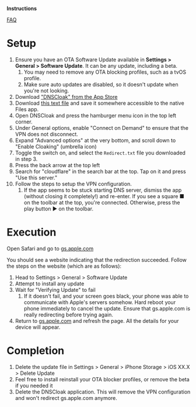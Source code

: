 **Instructions**

[FAQ](/TSS-Server-FAQ/faq)

# Setup

1. Ensure you have an OTA Software Update available in **Settings > General > Software Update**. It can be any update, including a beta.
    1. You may need to remove any OTA blocking profiles, such as a tvOS profile.
    2. Make sure auto updates are disabled, so it doesn't update when you're not looking.
2. Download ["DNSCloak" from the App Store](https://apps.apple.com/us/app/dnscloak-secure-dns-client/id1452162351)
3. Download <a href="/TSS-Server-FAQ/cloak.txt" download="Redirect.txt">this text file</a> and save it somewhere accessible to the native Files app.
4. Open DNSCloak and press the hamburger menu icon in the top left corner.
5. Under General options, enable "Connect on Demand" to ensure that the VPN does not disconnect. 
6. Expand "Advanced options" at the very bottom, and scroll down to "Enable Cloaking" (umbrella icon)
7. Toggle the switch on, and select the `Redirect.txt` file you downloaded in step 3.
8. Press the back arrow at the top left
9. Search for "cloudflare" in the search bar at the top. Tap on it and press "Use this server."
10. Follow the steps to setup the VPN configuration.
    1. If the app seems to be stuck starting DNS server, dismiss the app (without closing it completely!) and re-enter. If you see a square ■ on the toolbar at the top, you're connected. Otherwise, press the play button ▶ on the toolbar.

# Execution

Open Safari and go to [gs.apple.com](http://gs.apple.com)

You should see a website indicating that the redirection succeeded. Follow the steps on the website (which are as follows):

1. Head to Settings > General > Software Update
2. Attempt to install any update
3. Wait for "Verifying Update" to fail
    1. If it doesn't fail, and your screen goes black, your phone was able to communicate with Apple's servers somehow. Hard reboot your phone immediately to cancel the update. Ensure that gs.apple.com is really redirecting before trying again.
4. Return to [gs.apple.com](http://gs.apple.com) and refresh the page. All the details for your device will appear.

# Completion

1. Delete the update file in Settings > General > iPhone Storage > iOS XX.X > Delete Update
2. Feel free to install reinstall your OTA blocker profiles, or remove the beta if you needed it
3. Delete the DNSCloak application. This will remove the VPN configuration and won't redirect gs.apple.com anymore.
